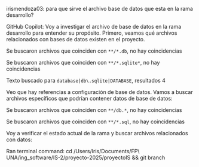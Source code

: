 irismendoza03: para que sirve el archivo base de datos que esta en la rama desarrollo?

GitHub Copilot: Voy a investigar el archivo de base de datos en la rama desarrollo para entender su propósito. Primero, veamos qué archivos relacionados con bases de datos existen en el proyecto. 

Se buscaron archivos que coinciden con `**/*.db`, no hay coincidencias

Se buscaron archivos que coinciden con `**/*.sqlite*`, no hay coincidencias

Texto buscado para `database|db\.sqlite|DATABASE`, resultados 4

Veo que hay referencias a configuración de base de datos. Vamos a buscar archivos específicos que podrían contener datos de base de datos: 

Se buscaron archivos que coinciden con `**/db.*`, no hay coincidencias

Se buscaron archivos que coinciden con `**/*.sql`, no hay coincidencias

Voy a verificar el estado actual de la rama y buscar archivos relacionados con datos: 

Ran terminal command: cd /Users/Iris/Documents/FP\ UNA/ing_software/IS-2/proyecto-2025/proyectoIS && git branch
